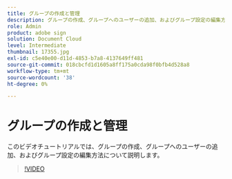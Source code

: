 ```yaml
---
title: グループの作成と管理
description: グループの作成、グループへのユーザーの追加、およびグループ設定の編集方法について説明します
role: Admin
product: adobe sign
solution: Document Cloud
level: Intermediate
thumbnail: 17355.jpg
exl-id: c5e40e00-d11d-4853-b7a8-4137649ff481
source-git-commit: 018cbcfd1d1605a8ff175a0cda98f0bfb4d528a8
workflow-type: tm+mt
source-wordcount: '38'
ht-degree: 0%

---
```


# グループの作成と管理

このビデオチュートリアルでは、グループの作成、グループへのユーザーの追加、およびグループ設定の編集方法について説明します。

>[!VIDEO](https://video.tv.adobe.com/v/17355?hidetitle=true)
